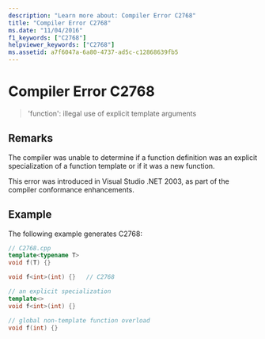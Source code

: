 ```yaml
---
description: "Learn more about: Compiler Error C2768"
title: "Compiler Error C2768"
ms.date: "11/04/2016"
f1_keywords: ["C2768"]
helpviewer_keywords: ["C2768"]
ms.assetid: a7f6047a-6a80-4737-ad5c-c12868639fb5
---
```

# Compiler Error C2768

> 'function': illegal use of explicit template arguments

## Remarks

The compiler was unable to determine if a function definition was an explicit specialization of a function template or if it was a new function.

This error was introduced in Visual Studio .NET 2003, as part of the compiler conformance enhancements.

## Example

The following example generates C2768:

```cpp
// C2768.cpp
template<typename T>
void f(T) {}

void f<int>(int) {}   // C2768

// an explicit specialization
template<>
void f<int>(int) {}

// global non-template function overload
void f(int) {}
```
